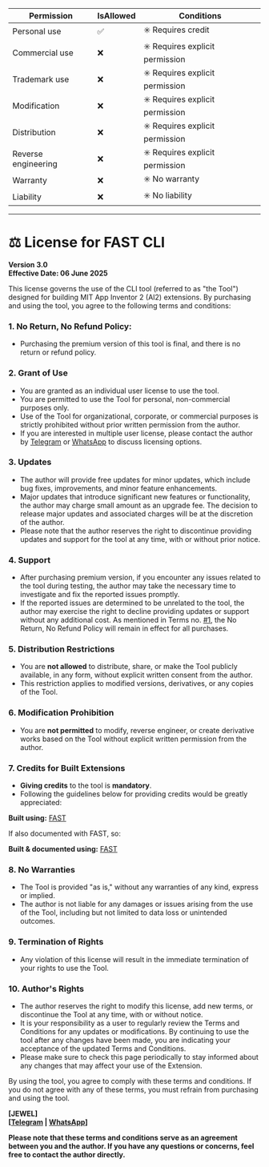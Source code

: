 | Permission          | IsAllowed | Conditions                      |
|-|-|-|
| Personal use        | ✅       | ✳️ Requires credit                |
| Commercial use      | ❌       | ✳️ Requires explicit permission |
| Trademark use       | ❌       | ✳️ Requires explicit permission |
| Modification        | ❌       | ✳️ Requires explicit permission |
| Distribution        | ❌       | ✳️ Requires explicit permission |
| Reverse engineering | ❌       | ✳️ Requires explicit permission |
| Warranty            | ❌       | ✳️ No warranty                  |
| Liability           | ❌       | ✳️ No liability                 |

---

# ⚖️ License for FAST CLI  

**Version 3.0**  
**Effective Date: 06 June 2025**  

This license governs the use of the CLI tool (referred to as "the Tool") designed for building MIT App Inventor 2 (AI2) extensions. By purchasing and using the tool, you agree to the following terms and conditions:

### 1. No Return, No Refund Policy:
- Purchasing the premium version of this tool is final, and there is no return or refund policy.

### 2. **Grant of Use**
- You are granted as an individual user license to use the tool.
- You are permitted to use the Tool for personal, non-commercial purposes only.  
- Use of the Tool for organizational, corporate, or commercial purposes is strictly prohibited without prior written permission from the author.
- If you are interested in multiple user license, please contact the author by [Telegram](https://t.me/jewelshkjony) or [WhatsApp](https://wa.me/8801775668913) to discuss licensing options.

### 3. Updates
- The author will provide free updates for minor updates, which include bug fixes, improvements, and minor feature enhancements.
- Major updates that introduce significant new features or functionality, the author may charge small amount as an upgrade fee. The decision to release major updates and associated charges will be at the discretion of the author.
- Please note that the author reserves the right to discontinue providing updates and support for the tool at any time, with or without prior notice.

### 4. Support
- After purchasing premium version, if you encounter any issues related to the tool during testing, the author may take the necessary time to investigate and fix the reported issues promptly.
- If the reported issues are determined to be unrelated to the tool, the author may exercise the right to decline providing updates or support without any additional cost. As mentioned in Terms no. [#1](#1-no-return-no-refund-policy), the No Return, No Refund Policy will remain in effect for all purchases.

### 5. **Distribution Restrictions**  
- You are **not allowed** to distribute, share, or make the Tool publicly available, in any form, without explicit written consent from the author.  
- This restriction applies to modified versions, derivatives, or any copies of the Tool.  

### 6. **Modification Prohibition** 
- You are **not permitted** to modify, reverse engineer, or create derivative works based on the Tool without explicit written permission from the author.  

### 7. **Credits for Built Extensions**  
- **Giving credits** to the tool is **mandatory**.
- Following the guidelines below for providing credits would be greatly appreciated:

**Built using:** [FAST](https://github.com/jewelshkjony/fast-cli)

If also documented with FAST, so:

**Built & documented using:** [FAST](https://github.com/jewelshkjony/fast-cli)

### 8. **No Warranties**  
- The Tool is provided "as is," without any warranties of any kind, express or implied.  
- The author is not liable for any damages or issues arising from the use of the Tool, including but not limited to data loss or unintended outcomes.  

### 9. **Termination of Rights**  
- Any violation of this license will result in the immediate termination of your rights to use the Tool.  

### 10. **Author's Rights**  
- The author reserves the right to modify this license, add new terms, or discontinue the Tool at any time, with or without notice.
- It is your responsibility as a user to regularly review the Terms and Conditions for any updates or modifications. By continuing to use the tool after any changes have been made, you are indicating your acceptance of the updated Terms and Conditions.
- Please make sure to check this page periodically to stay informed about any changes that may affect your use of the Extension.

By using the tool, you agree to comply with these terms and conditions. If you do not agree with any of these terms, you must refrain from purchasing and using the tool.

<b>[JEWEL]<b>\
[<a href="https://t.me/jewelshkjony/" target="_blank">Telegram</a> | <a href="https://wa.me/8801775668913" target="_blank">WhatsApp</a>]

**Please note that these terms and conditions serve as an agreement between you and the author. If you have any questions or concerns, feel free to contact the author directly.**
